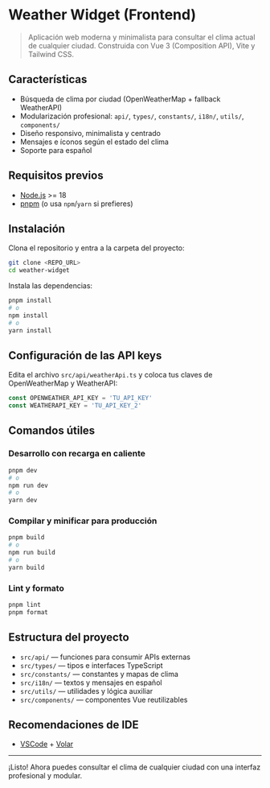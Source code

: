 # Weather Widget (Frontend)

> Aplicación web moderna y minimalista para consultar el clima actual de cualquier ciudad. Construida con Vue 3 (Composition API), Vite y Tailwind CSS.

## Características

- Búsqueda de clima por ciudad (OpenWeatherMap + fallback WeatherAPI)
- Modularización profesional: `api/`, `types/`, `constants/`, `i18n/`, `utils/`, `components/`
- Diseño responsivo, minimalista y centrado
- Mensajes e íconos según el estado del clima
- Soporte para español

## Requisitos previos

- [Node.js](https://nodejs.org/) >= 18
- [pnpm](https://pnpm.io/) (o usa `npm`/`yarn` si prefieres)

## Instalación

Clona el repositorio y entra a la carpeta del proyecto:

```sh
git clone <REPO_URL>
cd weather-widget
```

Instala las dependencias:

```sh
pnpm install
# o
npm install
# o
yarn install
```

## Configuración de las API keys

Edita el archivo `src/api/weatherApi.ts` y coloca tus claves de OpenWeatherMap y WeatherAPI:

```ts
const OPENWEATHER_API_KEY = 'TU_API_KEY'
const WEATHERAPI_KEY = 'TU_API_KEY_2'
```

## Comandos útiles

### Desarrollo con recarga en caliente

```sh
pnpm dev
# o
npm run dev
# o
yarn dev
```

### Compilar y minificar para producción

```sh
pnpm build
# o
npm run build
# o
yarn build
```

### Lint y formato

```sh
pnpm lint
pnpm format
```

## Estructura del proyecto

- `src/api/` — funciones para consumir APIs externas
- `src/types/` — tipos e interfaces TypeScript
- `src/constants/` — constantes y mapas de clima
- `src/i18n/` — textos y mensajes en español
- `src/utils/` — utilidades y lógica auxiliar
- `src/components/` — componentes Vue reutilizables

## Recomendaciones de IDE

- [VSCode](https://code.visualstudio.com/) + [Volar](https://marketplace.visualstudio.com/items?itemName=Vue.volar)

---

¡Listo! Ahora puedes consultar el clima de cualquier ciudad con una interfaz profesional y modular.
